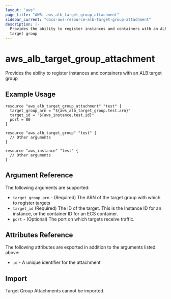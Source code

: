 ```yaml
---
layout: "aws"
page_title: "AWS: aws_alb_target_group_attachment"
sidebar_current: "docs-aws-resource-alb-target-group-attachment"
description: |-
  Provides the ability to register instances and containers with an ALB
  target group
---
```


# aws\_alb\_target\_group\_attachment

Provides the ability to register instances and containers with an ALB
target group

## Example Usage

```
resource "aws_alb_target_group_attachment" "test" {
  target_group_arn = "${aws_alb_target_group.test.arn}"
  target_id = "${aws_instance.test.id}"
  port = 80
}

resource "aws_alb_target_group" "test" {
  // Other arguments
}

resource "aws_instance" "test" {
  // Other arguments
}
```

## Argument Reference

The following arguments are supported:

* `target_group_arn` - (Required) The ARN of the target group with which to register targets
* `target_id` (Required) The ID of the target. This is the Instance ID for an instance, or the container ID for an ECS container.
* `port` - (Optional) The port on which targets receive traffic.

## Attributes Reference

The following attributes are exported in addition to the arguments listed above:

* `id` - A unique identifier for the attachment

## Import

Target Group Attachments cannot be imported.

